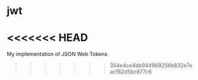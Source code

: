# jwt
<<<<<<< HEAD
=======
My implementation of JSON Web Tokens
>>>>>>> 354e4ce4bb944969256b832e7eacf82d5bc877c6
